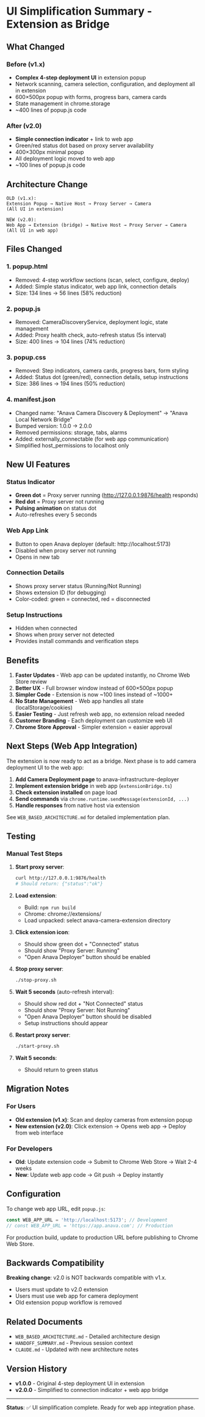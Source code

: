 # UI Simplification Summary - Extension as Bridge

## What Changed

### Before (v1.x)
- **Complex 4-step deployment UI** in extension popup
- Network scanning, camera selection, configuration, and deployment all in extension
- 600×500px popup with forms, progress bars, camera cards
- State management in chrome.storage
- ~400 lines of popup.js code

### After (v2.0)
- **Simple connection indicator** + link to web app
- Green/red status dot based on proxy server availability
- 400×300px minimal popup
- All deployment logic moved to web app
- ~100 lines of popup.js code

## Architecture Change

```
OLD (v1.x):
Extension Popup → Native Host → Proxy Server → Camera
(All UI in extension)

NEW (v2.0):
Web App → Extension (bridge) → Native Host → Proxy Server → Camera
(All UI in web app)
```

## Files Changed

### 1. popup.html
- Removed: 4-step workflow sections (scan, select, configure, deploy)
- Added: Simple status indicator, web app link, connection details
- Size: 134 lines → 56 lines (58% reduction)

### 2. popup.js
- Removed: CameraDiscoveryService, deployment logic, state management
- Added: Proxy health check, auto-refresh status (5s interval)
- Size: 400 lines → 104 lines (74% reduction)

### 3. popup.css
- Removed: Step indicators, camera cards, progress bars, form styling
- Added: Status dot (green/red), connection details, setup instructions
- Size: 386 lines → 194 lines (50% reduction)

### 4. manifest.json
- Changed name: "Anava Camera Discovery & Deployment" → "Anava Local Network Bridge"
- Bumped version: 1.0.0 → 2.0.0
- Removed permissions: storage, tabs, alarms
- Added: externally_connectable (for web app communication)
- Simplified host_permissions to localhost only

## New UI Features

### Status Indicator
- **Green dot** = Proxy server running (http://127.0.0.1:9876/health responds)
- **Red dot** = Proxy server not running
- **Pulsing animation** on status dot
- Auto-refreshes every 5 seconds

### Web App Link
- Button to open Anava deployer (default: http://localhost:5173)
- Disabled when proxy server not running
- Opens in new tab

### Connection Details
- Shows proxy server status (Running/Not Running)
- Shows extension ID (for debugging)
- Color-coded: green = connected, red = disconnected

### Setup Instructions
- Hidden when connected
- Shows when proxy server not detected
- Provides install commands and verification steps

## Benefits

1. **Faster Updates** - Web app can be updated instantly, no Chrome Web Store review
2. **Better UX** - Full browser window instead of 600×500px popup
3. **Simpler Code** - Extension is now ~100 lines instead of ~1000+
4. **No State Management** - Web app handles all state (localStorage/cookies)
5. **Easier Testing** - Just refresh web app, no extension reload needed
6. **Customer Branding** - Each deployment can customize web UI
7. **Chrome Store Approval** - Simpler extension = easier approval

## Next Steps (Web App Integration)

The extension is now ready to act as a bridge. Next phase is to add camera deployment UI to the web app:

1. **Add Camera Deployment page** to anava-infrastructure-deployer
2. **Implement extension bridge** in web app (`extensionBridge.ts`)
3. **Check extension installed** on page load
4. **Send commands** via `chrome.runtime.sendMessage(extensionId, ...)`
5. **Handle responses** from native host via extension

See `WEB_BASED_ARCHITECTURE.md` for detailed implementation plan.

## Testing

### Manual Test Steps

1. **Start proxy server**:
   ```bash
   curl http://127.0.0.1:9876/health
   # Should return: {"status":"ok"}
   ```

2. **Load extension**:
   - Build: `npm run build`
   - Chrome: chrome://extensions/
   - Load unpacked: select anava-camera-extension directory

3. **Click extension icon**:
   - Should show green dot + "Connected" status
   - Should show "Proxy Server: Running"
   - "Open Anava Deployer" button should be enabled

4. **Stop proxy server**:
   ```bash
   ./stop-proxy.sh
   ```

5. **Wait 5 seconds** (auto-refresh interval):
   - Should show red dot + "Not Connected" status
   - Should show "Proxy Server: Not Running"
   - "Open Anava Deployer" button should be disabled
   - Setup instructions should appear

6. **Restart proxy server**:
   ```bash
   ./start-proxy.sh
   ```

7. **Wait 5 seconds**:
   - Should return to green status

## Migration Notes

### For Users
- **Old extension (v1.x)**: Scan and deploy cameras from extension popup
- **New extension (v2.0)**: Click extension → Opens web app → Deploy from web interface

### For Developers
- **Old**: Update extension code → Submit to Chrome Web Store → Wait 2-4 weeks
- **New**: Update web app code → Git push → Deploy instantly

## Configuration

To change web app URL, edit `popup.js`:

```javascript
const WEB_APP_URL = 'http://localhost:5173'; // Development
// const WEB_APP_URL = 'https://app.anava.com'; // Production
```

For production build, update to production URL before publishing to Chrome Web Store.

## Backwards Compatibility

**Breaking change**: v2.0 is NOT backwards compatible with v1.x.

- Users must update to v2.0 extension
- Users must use web app for camera deployment
- Old extension popup workflow is removed

## Related Documents

- `WEB_BASED_ARCHITECTURE.md` - Detailed architecture design
- `HANDOFF_SUMMARY.md` - Previous session context
- `CLAUDE.md` - Updated with new architecture notes

## Version History

- **v1.0.0** - Original 4-step deployment UI in extension
- **v2.0.0** - Simplified to connection indicator + web app bridge

---

**Status**: ✅ UI simplification complete. Ready for web app integration phase.
